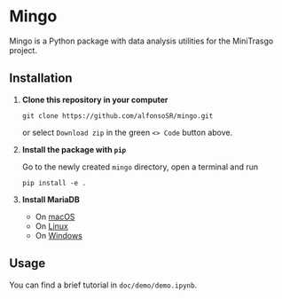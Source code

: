 # Mingo

Mingo is a Python package with data analysis utilities for the MiniTrasgo project.

## Installation

1. **Clone this repository in your computer**

    ```shell
    git clone https://github.com/alfonsoSR/mingo.git
    ```
    or select `Download zip` in the green `<> Code` button above.

2. **Install the package with `pip`**

    Go to the newly created `mingo` directory, open a terminal and run
    ```shell
    pip install -e .
    ````

3. **Install MariaDB**

    - On [macOS](https://mariadb.com/resources/blog/installing-mariadb-10-1-16-on-mac-os-x-with-homebrew/)
    - On [Linux](https://opensource.com/article/20/10/mariadb-mysql-linux)
    - On [Windows](https://www.mariadbtutorial.com/getting-started/install-mariadb/)

## Usage

You can find a brief tutorial in `doc/demo/demo.ipynb`.




